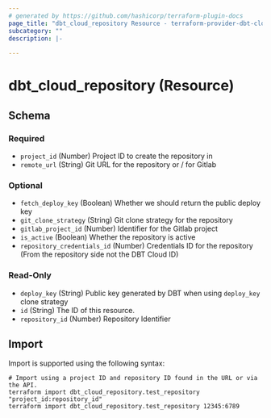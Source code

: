 ```yaml
---
# generated by https://github.com/hashicorp/terraform-plugin-docs
page_title: "dbt_cloud_repository Resource - terraform-provider-dbt-cloud"
subcategory: ""
description: |-
  
---
```


# dbt_cloud_repository (Resource)





<!-- schema generated by tfplugindocs -->
## Schema

### Required

- `project_id` (Number) Project ID to create the repository in
- `remote_url` (String) Git URL for the repository or <Group>/<Project> for Gitlab

### Optional

- `fetch_deploy_key` (Boolean) Whether we should return the public deploy key
- `git_clone_strategy` (String) Git clone strategy for the repository
- `gitlab_project_id` (Number) Identifier for the Gitlab project
- `is_active` (Boolean) Whether the repository is active
- `repository_credentials_id` (Number) Credentials ID for the repository (From the repository side not the DBT Cloud ID)

### Read-Only

- `deploy_key` (String) Public key generated by DBT when using `deploy_key` clone strategy
- `id` (String) The ID of this resource.
- `repository_id` (Number) Repository Identifier

## Import

Import is supported using the following syntax:

```shell
# Import using a project ID and repository ID found in the URL or via the API.
terraform import dbt_cloud_repository.test_repository "project_id:repository_id"
terraform import dbt_cloud_repository.test_repository 12345:6789
```
